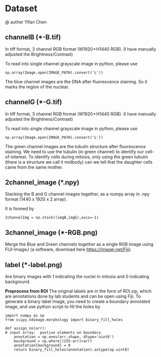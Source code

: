 # Dataset 
@ auther Yifan Chen

## channelB (*-B.tif)

In tiff format, 3 channel RGB format (W1920 × H1440 RGB). (I have manually adjusted the Brightness/Contrast)

To read into single channel grayscale image in python, please use 
```{r}
np.array(Image.open(IMAGE_PATH).convert('L'))
``` 

The blue channel images are the DNA after fluorescence staining. So it marks the region of the nuclear. 

## channelG (*-G.tif)

In tiff format, 3 channel RGB format (W1920 × H1440 RGB). (I have manually adjusted the Brightness/Contrast)

To read into single channel grayscale image in python, please use

```{r}
np.array(Image.open(IMAGE_PATH).convert('L'))
``` 

The green channel images are the tubulin structure after fluorescence staining. We need to use the tubulin (in green channel) to identify our cell-of-interest. To identify cells during mitosis, only using the green tubulin (there is a structure we call it midbody) can we tell that the daughter cells came from the same mother.


## 2channel_image (*.npy)

Stacking the B and G channel images together, as a numpy array in .npy format (1440 x 1920 x 2 array).

It is formed by 
```{r} 
2channelImg = np.stack((imgB,imgG),axis=-1)
```


## 3channel_image (*-RGB.png)

Merge the Blue and Green channels together as a single RGB image using FIJI-ImageJ (a software, download here https://imagej.net/Fiji).


## label (*-label.png)

Are binary images with 1 indicating the nuclei in mitosis and 0 indicating background.

**Preprocess from ROI** The original labels are in the form of ROI.zip, which are annotations done by lab students and can be open using Fiji. To generate a binary label image, you need to create a boundary annotated image, and use python script to fill the holes by 
```{r}
import numpy as np
from scipy.ndimage.morphology import binary_fill_holes

def assign_nn(arr): 
# input array:  postive elements on boundary 
    annotation = np.ones(arr.shape, dtype='uint8')
    background = np.where((255-arr)>arr)
    annotation[background] = 0
    return binary_fill_holes(annotation).astype(np.uint8)
```


